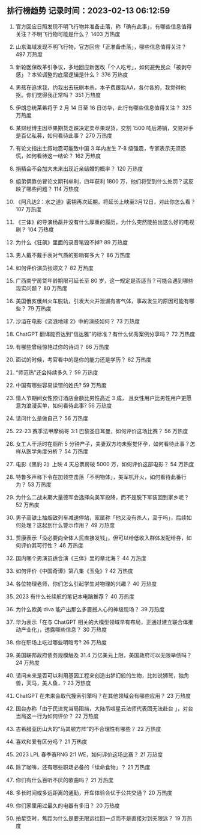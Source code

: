 
## 排行榜趋势 记录时间：2023-02-13 06:12:59
  
  1. 官方回应日照发现不明飞行物并准备击落，称「确有此事」，有哪些信息值得关注？不明飞行物可能是什么？ 1403 万热度
    
  2. 山东海域发现不明飞行物，官方回应「正准备击落」，哪些信息值得关注？ 497 万热度
    
  3. 新轮医保改革引争议，多地回应新医改「个人吃亏」，如何避免民众「被剥夺感」？本轮调整的底层逻辑是什么？ 376 万热度
    
  4. 男孩在追求我，约我出去玩剧本杀，本子费跟我AA，各付各的，我觉得他抠。你们觉得我正常吗？ 351 万热度
    
  5. 伊朗总统莱希将于 2 月 14 日至 16 日访华，此行有哪些信息值得关注？ 325 万热度
    
  6. 某财经博主因苹果期货走跌决定卖苹果现货，交割 1500 吨后滞销，交易对手是百亿私募，如何看待此事？ 270 万热度
    
  7. 有论文指出土叙地震可能致中国 3 年内发生 7-8 级强震，专家表示无须恐慌，如何看待这一结论？ 162 万热度
    
  8. 捐精会不会加大未来出现近亲结婚的概率？ 120 万热度
    
  9. 姐弟俩靠仿冒论文期刊牟利，四年获利 1800 万，他们将受到什么处罚？这反映了哪些问题？ 114 万热度
    
  10. 《阿凡达2：水之道》密钥再次延期，将延长上映至3月12日，对此你怎么看？ 107 万热度
    
  11. 《三体》的导演杨磊并没有什么厚重的履历，为什么突然能拍出这么好的电视剧？ 104 万热度
    
  12. 为什么《狂飙》里面的录音笔毁不掉? 89 万热度
    
  13. 男人戴不戴手表对气质的影响有多大？ 86 万热度
    
  14. 如何评价演员张颂文？ 82 万热度
    
  15. 广西南宁房贷年龄期限可延长至 80 岁，这一规定是否适当？可能会遇到哪些现实问题？ 80 万热度
    
  16. 美国俄亥俄州火车脱轨，引发大火并泄漏有害气体，事故发生的原因可能有哪些？ 79 万热度
    
  17. 沙溢在电影《流浪地球 2》中的演技如何？ 73 万热度
    
  18. ChatGPT 翻译能否达到“信达雅”的标准？有什么优秀案例分享吗？ 72 万热度
    
  19. 有哪些曾经惊艳过你的诗词？ 66 万热度
    
  20. 面试的时候，考官看中的是你的能力还是学历？ 62 万热度
    
  21. “师范热”还会持续多久？ 59 万热度
    
  22. 中国有哪些容易读错的姓氏? 59 万热度
    
  23. 情人节期间女性预订酒店金额比男性高近 3 成， 且女性用户比男性用户更愿意为浪漫买单，如何看待此事? 56 万热度
    
  24. 请问什么是做自己？ 56 万热度
    
  25. 22-23 赛季法甲摩纳哥 3:1 巴黎圣日耳曼，如何评价这场比赛？ 56 万热度
    
  26. 女工人干活时在厕所 5 分钟产子，夫妻双方均未察觉怀孕，如何看待此事？怎样从医学角度分析？ 54 万热度
    
  27. 电影《黑豹 2》上映 4 天总票房破 5000 万，如何评价这部电影？ 54 万热度
    
  28. 特鲁多声称下令在加领空击落「不明物体」，美军机开火，如何看待此番行为？ 53 万热度
    
  29. 为什么二战末期大量德军会选择向美军投降，而不是脱下军装回到家乡呢？ 52 万热度
    
  30. 男子高铁上抽烟致列车减速停站，家属称「他又没有杀人，至于吗」，后续如何处理？这起到什么警示作用？ 49 万热度
    
  31. 贾康表示「没必要向全体人民直接发钱」，但可以给低收入群体发配给券，如何评价其可行性？ 46 万热度
    
  32. 国内哪个男演员适合演《三体》里的章北海？ 44 万热度
    
  33. 如何评价《中国奇谭》第八集《玉兔》? 42 万热度
    
  34. 各位物理老师，你们怎么引起学生对物理的兴趣？ 40 万热度
    
  35. 2023 有什么长续航的笔记本电脑推荐？ 40 万热度
    
  36. 为什么欧美 diva 能产出那么多震撼人心的神级现场？ 39 万热度
    
  37. 华为表示「在与 ChatGPT 相关的大模型领域早有布局，正通过建立联合体推动产业化」，透露哪些信息？ 30 万热度
    
  38. 你在职场上吃过哪些明暗亏? 26 万热度
    
  39. 美国联邦政府债务规模触及 31.4 万亿美元上限，美国政府可以无限举债吗？ 24 万热度
    
  40. 请问未来是否可以利用基因工程来创造出梦幻般的生物，比如说狮鹫，独角兽，天马，美人鱼，? 23 万热度
    
  41. ChatGPT 在未来会取代搜索引擎吗？在其他领域会有哪些应用？ 23 万热度
    
  42. 国台办称「由于民进党当局阻挡，大陆吊唁星云法师代表团无法赴台 」，对台当局这一行为如何评价？ 22 万热度
    
  43. 古希腊亚历山大的“马其顿方阵”的不合理性有哪些？ 22 万热度
    
  44. 喜欢和爱有区分吗？ 21 万热度
    
  45. 2023 LPL 春季赛RNG 2:1 WE，如何评价这场比赛？ 21 万热度
    
  46. 除了咖啡，还有哪些职场必备的「续命食物」？ 21 万热度
    
  47. 你们有什么百听不厌的歌曲吗？ 21 万热度
    
  48. 多长时间或多远距离的通勤，开车体验会优于公共交通？ 20 万热度
    
  49. 你们家里用过最久的电器有多旧？ 20 万热度
    
  50. 拍星空时，焦距为什么是要无限远往回一点而不是直接对到无限远？ 19 万热度
    